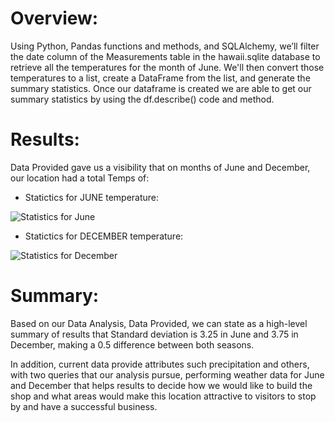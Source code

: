 # Overview:

Using Python, Pandas functions and methods, and SQLAlchemy, we’ll filter the date column of the Measurements table in the hawaii.sqlite database to retrieve all the temperatures for the month of June. We'll then convert those temperatures to a list, create a DataFrame from the list, and generate the summary statistics. Once our dataframe is created we are able to get our summary statistics by using the df.describe() code and method.

# Results:
Data Provided gave us a visibility that on months of June and December, our location had a total Temps of:
* Statictics for JUNE temperature:

![Statistics for June](https://user-images.githubusercontent.com/100484606/168458369-0df46f21-91eb-4576-970d-e8f268af8efd.JPG)


* Statictics for DECEMBER temperature:

![Statistics for December](https://user-images.githubusercontent.com/100484606/168458396-78a925c4-b155-4aad-9045-169114530369.JPG)

# Summary:
Based on our Data Analysis, Data Provided, we can state as a high-level summary of results that Standard deviation is 3.25 in June and 3.75 in December, making a 0.5 difference between both seasons.

In addition, current data provide attributes such precipitation and others, with two queries that our analysis pursue, performing weather data for June and December that helps results to decide how we would like to build the shop and what areas would make this location attractive to visitors to stop by and have a successful business.

